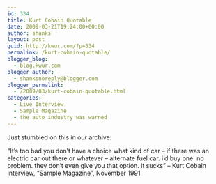 ```yaml
---
id: 334
title: Kurt Cobain Quotable
date: 2009-03-21T19:24:00+00:00
author: shanks
layout: post
guid: http://kwur.com/?p=334
permalink: /kurt-cobain-quotable/
blogger_blog:
  - blog.kwur.com
blogger_author:
  - shanksnoreply@blogger.com
blogger_permalink:
  - /2009/03/kurt-cobain-quotable.html
categories:
  - Live Interview
  - Sample Magazine
  - the auto industry was warned
---
```

<div class="pf-content">
  <p>
    Just stumbled on this in our archive:
  </p>
  
  <p>
    &#8220;It&#8217;s too bad you don&#8217;t have a choice what kind of car &#8211; if there was an electric car out there or whatever &#8211; alternate fuel car. i&#8217;d buy one. no problem. they don&#8217;t even give you that option. it sucks&#8221; &#8211; Kurt Cobain Interview, &#8220;Sample Magazine&#8221;, November 1991
  </p>
</div>